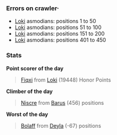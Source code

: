 ### Errors on crawler·
- [Loki](/#/ranking/Loki) asmodians: positions 1 to 50
- [Loki](/#/ranking/Loki) asmodians: positions 51 to 100
- [Loki](/#/ranking/Loki) asmodians: positions 151 to 200
- [Loki](/#/ranking/Loki) asmodians: positions 401 to 450


### Stats

**Point scorer of the day**
>[Fiqxi](/#/character/Loki/539962) from [Loki](/#/ranking/Loki)  (19448) Honor Points


**Climber of the day**
>[Niscre](/#/character/Barus/1030206) from [Barus](/#/ranking/Barus)  (456) positions


**Worst of the day**
>[Bolaff](/#/character/Deyla/923027) from [Deyla](/#/ranking/Deyla)  (-67) positions



